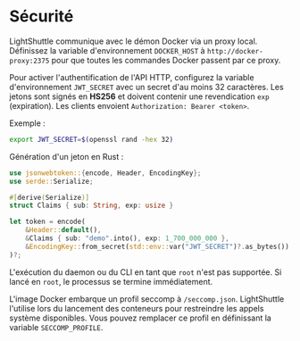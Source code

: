 # Sécurité

LightShuttle communique avec le démon Docker via un proxy local. Définissez la variable d'environnement `DOCKER_HOST` à `http://docker-proxy:2375` pour que toutes les commandes Docker passent par ce proxy.

Pour activer l'authentification de l'API HTTP, configurez la variable d'environnement `JWT_SECRET` avec un secret d'au moins 32 caractères. Les jetons sont signés en **HS256** et doivent contenir une revendication `exp` (expiration). Les clients envoient `Authorization: Bearer <token>`.

Exemple :

```bash
export JWT_SECRET=$(openssl rand -hex 32)
```

Génération d'un jeton en Rust :

```rust
use jsonwebtoken::{encode, Header, EncodingKey};
use serde::Serialize;

#[derive(Serialize)]
struct Claims { sub: String, exp: usize }

let token = encode(
    &Header::default(),
    &Claims { sub: "demo".into(), exp: 1_700_000_000 },
    &EncodingKey::from_secret(std::env::var("JWT_SECRET")?.as_bytes()),
)?;
```

L'exécution du daemon ou du CLI en tant que `root` n'est pas supportée. Si lancé en `root`, le processus se termine immédiatement.

L'image Docker embarque un profil seccomp à `/seccomp.json`. LightShuttle l'utilise lors du lancement des conteneurs pour restreindre les appels système disponibles. Vous pouvez remplacer ce profil en définissant la variable `SECCOMP_PROFILE`.
